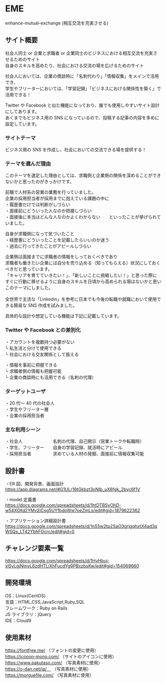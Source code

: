 # EME

enhance-mutual-exchange (相互交流を充実させる)

## サイト概要

社会人同士 or 企業と求職者 or 企業同士のビジネスにおける相互交流を充実させるためのサイト<br>
自身のスキルを高めたり、社会における交流の場を広げるためのサイト<br>

社会人においては、企業の商談時に「名刺代わり」「情報収集」をメインで活用でき、<br>
学生やフリーターにおいては、「学習記録」「ビジネスにおける関係性を築く」で活用できる！<br>

Twitter や Facebook と似た機能になっており、誰でも使用しやすいサイト設計にしてあります。<br>
あくまでもビジネス用の SNS になっているので、投稿する記事の内容を多めに設定しています。

### サイトテーマ

ビジネス用の SNS を作成し、社会においての交流できる場を提供する！

### テーマを選んだ理由

このテーマを選定した理由としては、求職側と企業側の関係を深めることができないかと思ったのがきっかけです。

前職で人材系の営業の業務を行っていました。<br>
企業の採用担当者が採用までに抱えている課題の中に<br>
・履歴書だけでは判断がしづらい<br>
・面接前にどういった人なのか把握しづらい<br>
・面接後に本当はどんな人なのかよくわからない　　といったことが挙げられていました。

自身が求職側になって気づいたこと<br>
・経歴書にどういったことを記載したらいいのか迷う<br>
・過去に行ってきたことがアピールしづらい<br>

企業側は面接までに求職者の情報をしっておくべきであり<br>
求職者も働きたい企業には自分を売り込める（知ってもらえる）状況にしておくべきだと思っています。<br>
「キャリアを育てていきたい！」、「新しいことに挑戦したい！」と思った際に<br>
すぐに行動に移せるように自身のスキルを日頃から高められる場はないかと思いこのテーマにしました。<br><br>
全世界で主流な「Linkedin」を参考に日本でも今後の転職や就職において使用できる簡易な SNS 作成を試みました。<br>

具体的な設計や想定している機能は下記に記載しています。

### Twitter や Facebook との差別化

・アカウントを複数持つ必要がない<br>
└ 私生活と分けて使用できる<br>
└ 社会における交友関係として扱える

・情報を事前に把握できる<br>
└ 求職者側の情報も把握可能<br>
└ 企業の商談時にも活用できる（名刺の代理）

### ターゲットユーザ

・20 代～ 40 代の社会人<br>
・学生やフリーター層<br>
・企業の採用担当者

### 主な利用シーン

・社会人　　　　　　　名刺の代理、自己開示（営業トークや転職時）<br>
・学生、フリーター　　自身の学習記録、就活時にアピール<br>
・採用担当者　　　　　求めている人材の発掘、面接前に情報収集可能<br>

## 設計書

・ER 図、開発背景、画面設計<br>
https://app.diagrams.net/#G1ULr16tGkbzt3oNIb_uX6fgk_2byc6f1V<br>

・model 定義書<br>
https://docs.google.com/spreadsheets/d/1htDTBSyOhD-w54X0Xd2YMv2iCsg5UYfbdoWw7oeZmLs/edit#gid=1879622362<br>

・アプリケーション詳細設計書<br>
https://docs.google.com/spreadsheets/d/1n55w2tp2SaO3grjgqhxtX4ad3qWSQs_LT42YbhFOcrc/edit#gid=0<br>

## チャレンジ要素一覧

https://docs.google.com/spreadsheets/d/1HvHbuj-xlSyLgjNtnyL6zdHTLjXhFucdYg9PBxzbsKw/edit#gid=154069660

## 開発環境

OS：Linux(CentOS)<br>
言語：HTML,CSS,JavaScript,Ruby,SQL<br>
フレームワーク：Ruby on Rails<br>
JS ライブラリ：jQuery<br>
IDE：Cloud9<br>

## 使用素材

https://fontfree.me/ （フォントの変更に使用）<br>
https://icooon-mono.com/ （サイトのアイコンに使用）<br>
https://www.pakutaso.com/ （写真素材に使用）<br>
https://o-dan.net/ja/　 （写真素材に使用）<br>
https://morguefile.com/ （写真素材に使用）<br>
